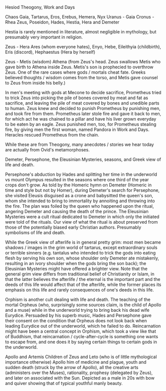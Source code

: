 Hesiod Theogony, Work and Days

Chaos
Gaia, Tartarus, Eros, Erebus, Hemera, Nyx
Uranus - Gaia
Cronus - Rhea
Zeus, Poseidon, Hades, Hestia, Hera and Demeter

Hestia is rarely mentioned in literature, almost negligible in mythology, but presumably very important in religion.

Zeus - Hera
Ares (whom everyone hates), Enyo, Hebe, Eileithyia (childbirth), Eris (discord), Hephaestus (Hera by herself)

Zeus - Metis (wisdom)
Athena (from Zeus's head. Zeus swallows Metis who gave birth to Athena inside Zeus. Metis's son is prophecied to overthrow Zeus. One of the rare cases where gods / mortals cheat fate. Greeks believed thoughts / wisdom comes from the torso, and Metis gave counsel to Zeus from inside his belly.)

In men's meeting with gods at Mecone to decide sacrifice, Prometheus tried to trick Zeus into picking the pile of bones covered by meat and fat as sacrifice, and leaving the pile of meat covered by bones and unedible parts to human. Zeus knew and decided to punish Prometheus by punishing men, and took fire from them.
Prometheus later stole fire and gave it back to men, for which act he was chained to a pillar and have his liver grown everyday to be eaten by an eagle. Zeus punished men, too, for Prometheus stealing fire, by giving men the first woman, named Pandora in Work and Days.
Heracles rescued Prometheus from the chain.

While these are from Theogony, many anecdotes / stories we hear today are actually from Ovid's metamorphoses.

Demeter, Persephone, the Eleusinian Mysteries, seasons, and Greek view of life and death.

Persephone's abduction by Hades and splitting her time in the underworld vs mount Olympus resulted in the seasons where one third of the year crops don't grow.
As told by the Homeric hymn on Demeter (Homeric in time and style but not by Homer), during Demeter's search for Persephone, she visited Eleusis disguised as a crone and babysitted the queen's son, whom she intended to bring to immortality by annoiting and throwing into the fire. The plan was foiled by the queen who happened upon the ritual, angering Demeter and causing the death of the prince.
The Eleusinian Mysteries were a cult ritual dedicated to Demeter in which only the initiated were told of the rituals. Our view of what the ritual is about preserved from those of the potentially biased early Christian authors. Presumably symbolisms of life and death.

While the Greek view of afterlife is in general pretty grim: most men became shadows / images in the grim world of tartarus, except extraordinary souls or terrible sinners (e.g. tantalus who intended to trick the gods into eating flesh by serving his own son, whose shoulder only Demeter ate mistakenly, resulting in an ivory shoulder when the gods bring the son back); the Eleusinian Mysteries might have offered a brighter view.
Note that the general grim view differs from traditional belief of Christianity or Islam, in that the latter believes the afterlife / the eternal is the important part and the deeds of this life would affect that of the afterlife, while the former places its emphasis on this life and rarely consequences of one's deeds in this life.

Orphism is another cult dealing with life and death. The teaching of the mortal Orpheus (who, surprisingly some sources claim, is the child of Apollo and a muse) while in the underworld trying to bring back his dead wife Eurydice. Persuaded by his superb music, Hades and Persephone gave their consent on the condition that Orpheus does not look back when leading Eurydice out of the underworld, which he failed to do.
Reincarnation might have been a central concept in Orphism, which took a view like that of Buddhism, that reincarnation / cycle-after-cycle is something one wants to escape from, and one does it by saying certain things to certain gods in the underworld.


Apollo and Artemis
Children of Zeus and Leto (who is of little mythological importance otherwise)
Apollo him of medicine and plague, youth and sudden death (struck by the arrow of Apollo), all the creative arts (administers over the Muses), rationality, prophesy (delegated by Zeus), and later on associated with the Sun.
Depicted as a male in 20s with bow and quiver showing that of typical youthful manly beauty.

